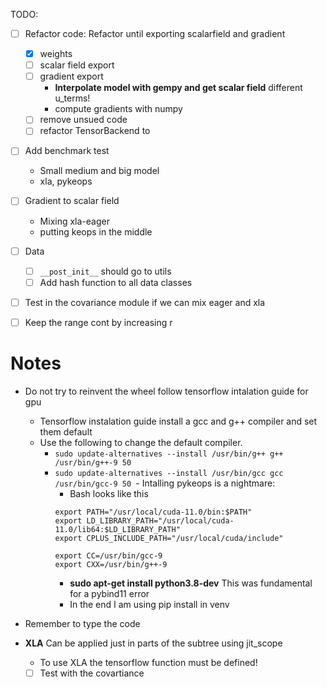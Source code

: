TODO:

- [ ] Refactor code: Refactor until exporting scalarfield and gradient
    - [X] weights
    - [ ] scalar field export
    - [ ] gradient export
        - **Interpolate model with gempy and get scalar field** different u_terms!
        - compute gradients with numpy
    - [ ] remove unsued code
    - [ ] refactor TensorBackend to 
    
- [ ] Add benchmark test
    - Small medium and big model
    - xla, pykeops
    
- [ ] Gradient to scalar field
    - Mixing xla-eager
    - putting keops in the middle

- [ ] Data
    - [ ] `__post_init__` should go to utils
    - [ ] Add hash function to all data classes

- [ ] Test in the covariance module if we can mix eager and xla

- [ ] Keep the range cont by increasing r


Notes
=====

- Do not try to reinvent the wheel follow tensorflow intalation guide for gpu
    - Tensorflow instalation guide install a gcc and g++ compiler and set them default
    - Use the following to change the default compiler. 
        - `sudo update-alternatives --install /usr/bin/g++ g++ /usr/bin/g++-9 50`
        - `sudo update-alternatives --install /usr/bin/gcc gcc /usr/bin/gcc-9 50
          `- Intalling pykeops is a nightmare:
            - Bash looks like this
          ```      
          export PATH="/usr/local/cuda-11.0/bin:$PATH"
          export LD_LIBRARY_PATH="/usr/local/cuda-11.0/lib64:$LD_LIBRARY_PATH"
          export CPLUS_INCLUDE_PATH="/usr/local/cuda/include"
          
          export CC=/usr/bin/gcc-9
          export CXX=/usr/bin/g++-9
          ```
            - **sudo apt-get install python3.8-dev** This was fundamental for a pybind11 error
            - In the end I am using pip install in venv

- Remember to type the code

- **XLA** Can be applied just in parts of the subtree using jit_scope
    - To use XLA the tensorflow function must be defined!
    - [ ] Test with the covartiance